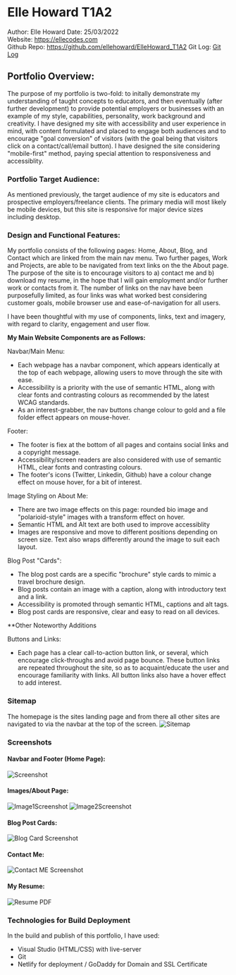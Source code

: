 # Elle Howard T1A2
Author: Elle Howard 
Date: 25/03/2022  
Website: https://ellecodes.com   
Github Repo: https://github.com/ellehoward/ElleHoward_T1A2 
Git Log: [Git Log](/gitlog.txt)

## Portfolio Overview: 

The purpose of my portfolio is two-fold: to initally demonstrate my understanding of taught concepts to educators, and then eventually (after further development) to provide potential employers or businesses with an example of my style, capabilities, personality, work background and creativity. I have designed my site with accessibility and user experience in mind, with content formulated and placed to engage both audiences and to encourage "goal conversion" of visitors (with the goal being that visitors click on a contact/call/email button). I have designed the site considering "mobile-first" method, paying special attention to responsiveness and accessiblity.

### Portfolio Target Audience:
As mentioned previously, the target audience of my site is educators and prospective employers/freelance clients. The primary media will most likely be mobile devices, but this site is responsive for major device sizes including desktop.

###  Design and Functional Features: 

My portfolio consists of the following pages: Home, About, Blog, and Contact which are linked from the main nav menu. Two further pages, Work and Projects, are able to be navigated from text links on the the About page. The purpose of the site is to encourage visitors to a) contact me and b) download my resume, in the hope that I will gain employment and/or further work or contacts from it. The number of links on the nav have been purposefully limited, as four links was what worked best considering customer goals, mobile browser use and ease-of-navigation for all users.

I have been thoughtful with my use of components, links, text and imagery, with regard to clarity, engagement and user flow.

**My Main Website Components are as Follows:**

Navbar/Main Menu:
 - Each webpage has a navbar component, which appears identically at the top of each webpage, allowing users to move through the site with ease.
 - Accessibility is a priority with the use of semantic HTML, along with clear fonts and contrasting colours as recommended by the latest WCAG standards.
 - As an interest-grabber, the nav buttons change colour to gold and a file folder effect appears on mouse-hover.

Footer: 
- The footer is fiex at the bottom of all pages and contains social links and a copyright message. 
- Accessibility/screen readers are also considered with use of semantic HTML, clear fonts and contrasting colours.
- The footer's icons (Twitter, Linkedin, Github) have a colour change effect on mouse hover, for a bit of interest.

Image Styling on About Me: 
- There are two image effects on this page: rounded bio image and "polarioid-style" images with a transform effect on hover.
- Semantic HTML and Alt text are both used to improve accessiblity
- Images are responsive and move to different positions depending on screen size. Text also wraps differently around the image to suit each layout.
 
Blog Post "Cards":
- The blog post cards are a specific "brochure" style cards to mimic a travel brochure design.
- Blog posts contain an image with a caption, along with introductory text and a link.
- Accessibility is promoted through semantic HTML, captions and alt tags.
- Blog post cards are responsive, clear and easy to read on all devices.

**Other Noteworthy Additions

Buttons and Links: 
- Each page has a clear call-to-action button link, or several, which encourage click-throughs and avoid page bounce. These button links are repeated throughout the site, so as to acquaint/educate the user and encourage familiarity with links. All button links also have a hover effect to add interest.

###  Sitemap
The homepage is the sites landing page and from there all other sites are navigated to via the navbar at the top of the screen.
![Sitemap](/docs/wireframe.png)

### Screenshots
#### Navbar and Footer (Home Page):  
![Screenshot](/docs/navbar.png)  
#### Images/About Page:
![Image1Screenshot](/docs/Images_About_Me_1.png)
![Image2Screenshot](/docs/Images_About_Me_2.png)
#### Blog Post Cards:  
![Blog Card Screenshot](/docs/blog_post_cards.png)  
#### Contact Me:  
![Contact ME Screenshot](/docs/contact_me.png)  
#### My Resume:  
![Resume PDF](/docs/resume_link.png)  


### Technologies for Build Deployment

In the build and publish of this portfolio, I have used:  
- Visual Studio (HTML/CSS) with live-server
- Git 
- Netlify for deployment / GoDaddy for Domain and SSL Certificate
